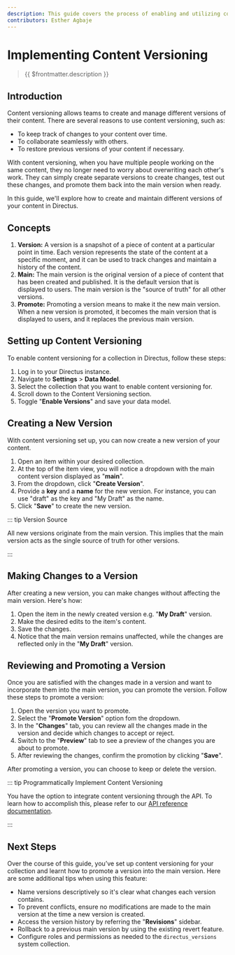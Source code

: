 ```yaml
---
description: This guide covers the process of enabling and utilizing content versioning in Directus.
contributors: Esther Agbaje
---
```


# Implementing Content Versioning

> {{ $frontmatter.description }}

## Introduction

Content versioning allows teams to create and manage different versions of their content. There are several reasons to
use content versioning, such as:

- To keep track of changes to your content over time.
- To collaborate seamlessly with others.
- To restore previous versions of your content if necessary.

With content versioning, when you have multiple people working on the same content, they no longer need to worry about
overwriting each other's work. They can simply create separate versions to create changes, test out these changes, and
promote them back into the main version when ready.

In this guide, we'll explore how to create and maintain different versions of your content in Directus.

## Concepts

1. **Version:** A version is a snapshot of a piece of content at a particular point in time. Each version represents the
   state of the content at a specific moment, and it can be used to track changes and maintain a history of the content.
2. **Main:** The main version is the original version of a piece of content that has been created and published. It is
   the default version that is displayed to users. The main version is the "source of truth" for all other versions.
3. **Promote:** Promoting a version means to make it the new main version. When a new version is promoted, it becomes
   the main version that is displayed to users, and it replaces the previous main version.

## Setting up Content Versioning

To enable content versioning for a collection in Directus, follow these steps:

1. Log in to your Directus instance.
2. Navigate to **Settings** > **Data Model**.
3. Select the collection that you want to enable content versioning for.
4. Scroll down to the Content Versioning section.
5. Toggle "**Enable Versions**" and save your data model.

## Creating a New Version

With content versioning set up, you can now create a new version of your content.

1. Open an item within your desired collection.
2. At the top of the item view, you will notice a dropdown with the main content version displayed as "**main**".
3. From the dropdown, click "**Create Version**".
4. Provide a **key** and a **name** for the new version. For instance, you can use "draft" as the key and "My Draft" as
   the name.
5. Click "**Save**" to create the new version.

::: tip Version Source

All new versions originate from the main version. This implies that the main version acts as the single source of truth
for other versions.

:::

## Making Changes to a Version

After creating a new version, you can make changes without affecting the main version. Here's how:

1. Open the item in the newly created version e.g. "**My Draft**" version.
2. Make the desired edits to the item's content.
3. Save the changes.
4. Notice that the main version remains unaffected, while the changes are reflected only in the "**My Draft**" version.

## Reviewing and Promoting a Version

Once you are satisfied with the changes made in a version and want to incorporate them into the main version, you can
promote the version. Follow these steps to promote a version:

1. Open the version you want to promote.
2. Select the "**Promote Version**" option fom the dropdown.
3. In the "**Changes**" tab, you can review all the changes made in the version and decide which changes to accept or
   reject.
4. Switch to the "**Preview**" tab to see a preview of the changes you are about to promote.
5. After reviewing the changes, confirm the promotion by clicking "**Save**".

After promoting a version, you can choose to keep or delete the version.

::: tip Programmatically Implement Content Versioning

You have the option to integrate content versioning through the API. To learn how to accomplish this, please refer to
our [API reference documentation](/reference/system/collections).

:::

## Next Steps

Over the course of this guide, you’ve set up content versioning for your collection and learnt how to promote a version
into the main version. Here are some additional tips when using this feature:

- Name versions descriptively so it's clear what changes each version contains.
- To prevent conflicts, ensure no modifications are made to the main version at the time a new version is created.
- Access the version history by referring the "**Revisions**" sidebar.
- Rollback to a previous main version by using the existing revert feature.
- Configure roles and permissions as needed to the `directus_versions` system collection.
